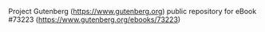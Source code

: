 Project Gutenberg (https://www.gutenberg.org) public repository
for eBook #73223 (https://www.gutenberg.org/ebooks/73223)
